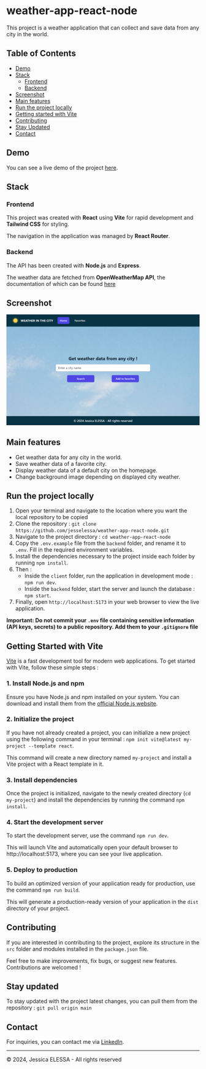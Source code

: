 # weather-app-react-node

This project is a weather application that can collect and save data from any city in the world.

## Table of Contents

- [Demo](#demo)
- [Stack](#stack)
  - [Frontend](#frontend)
  - [Backend](#backend)
- [Screenshot](#screenshot)
- [Main features](#main-features)
- [Run the project locally](#run-the-project-locally)
- [Getting started with Vite](#getting-started-with-vite)
- [Contributing](#contributing)
- [Stay Updated](#stay-updated)
- [Contact](#contact)

## Demo

You can see a live demo of the project [here](https://weather-app.jesselessa.dev).

## Stack

### Frontend

This project was created with **React** using **Vite** for rapid development and **Tailwind CSS** for styling.

The navigation in the application was managed by **React Router**.

### Backend

The API has been created with **Node.js** and **Express**.

The weather data are fetched from **OpenWeatherMap API**, the documentation of which can be found [here](https://openweathermap.org/api)

## Screenshot

![Screenshot](./client/public/screenshot.png)

## Main features

- Get weather data for any city in the world.
- Save weather data of a favorite city.
- Display weather data of a default city on the homepage.
- Change background image depending on displayed city weather.

## Run the project locally

1. Open your terminal and navigate to the location where you want the local repository to be copied
2. Clone the repository : `git clone https://github.com/jesselessa/weather-app-react-node.git`
3. Navigate to the project directory : `cd weather-app-react-node`
4. Copy the `.env.example` file from the `backend` folder, and rename it to `.env`. Fill in the required environment variables.
5. Install the dependencies necessary to the project inside each folder by running `npm install`.
6. Then :
   - Inside the `client` folder, run the application in development mode : `npm run dev`.
   - Inside the `backend` folder, start the server and launch the database : `npm start`.
7. Finally, open `http://localhost:5173` in your web browser to view the live application.

**Important: Do not commit your `.env` file containing sensitive information (API keys, secrets) to a public repository. Add them to your `.gitignore` file**

## Getting Started with Vite

[Vite](https://vitejs.dev/) is a fast development tool for modern web applications. To get started with Vite, follow these simple steps :

### 1. Install Node.js and npm

Ensure you have Node.js and npm installed on your system. You can download and install them from the [official Node.js website](https://nodejs.org/en).

### 2. Initialize the project

If you have not already created a project, you can initialize a new project using the following command in your terminal : `npm init vite@latest my-project --template react`.

This command will create a new directory named `my-project` and install a Vite project with a React template in it.

### 3. Install dependencies

Once the project is initialized, navigate to the newly created directory (`cd my-project`) and install the dependencies by running the command `npm install`.

### 4. Start the development server

To start the development server, use the command `npm run dev`.

This will launch Vite and automatically open your default browser to http://localhost:5173, where you can see your live application.

### 5. Deploy to production

To build an optimized version of your application ready for production, use the command `npm run build`.

This will generate a production-ready version of your application in the `dist` directory of your project.

## Contributing

If you are interested in contributing to the project, explore its structure in the `src` folder and modules installed in the `package.json` file.

Feel free to make improvements, fix bugs, or suggest new features. Contributions are welcomed !

## Stay updated

To stay updated with the project latest changes, you can pull them from the repository : `git pull origin main`

## Contact

For inquiries, you can contact me via [LinkedIn](https://www.linkedin.com/in/jesselessa/).

---

&copy; 2024, Jessica ELESSA - All rights reserved
